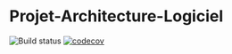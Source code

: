 # Projet-Architecture-Logiciel

![Build status](https://travis-ci.com/Matlfv/Projet-Architecture-Logiciel.svg?branch=master")
[![codecov](https://codecov.io/gh/Matlfv/Projet-Architecture-Logiciel/branch/master/graph/badge.svg)](https://codecov.io/gh/Matlfv/Projet-Architecture-Logiciel)
